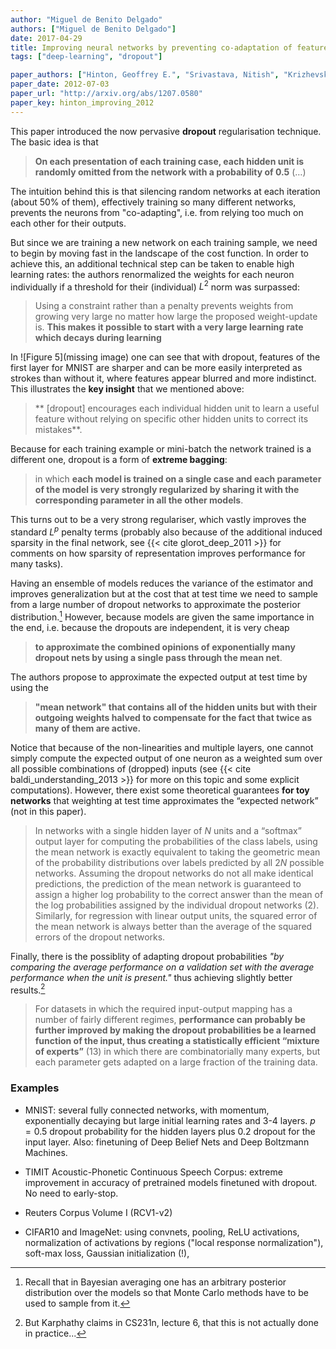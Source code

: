 ```yaml
---
author: "Miguel de Benito Delgado"
authors: ["Miguel de Benito Delgado"]
date: 2017-04-29
title: Improving neural networks by preventing co-adaptation of feature detectors
tags: ["deep-learning", "dropout"]

paper_authors: ["Hinton, Geoffrey E.", "Srivastava, Nitish", "Krizhevsky, Alex", "Sutskever, Ilya", "Salakhutdinov, Ruslan. R"]
paper_date: 2012-07-03
paper_url: "http://arxiv.org/abs/1207.0580"
paper_key: hinton_improving_2012
---
```


This paper introduced the now pervasive **dropout** regularisation
technique. The basic idea is that

>**On each presentation of each training case, each hidden unit is
>randomly omitted from the network with a probability of 0.5** (…)

The intuition behind this is that silencing random networks at each
iteration (about 50% of them), effectively training so many different
networks, prevents the neurons from "co-adapting", i.e. from relying
too much on each other for their outputs.

But since we are training a new network on each training sample, we
need to begin by moving fast in the landscape of the cost function. In
order to achieve this, an additional technical step can be taken to
enable high learning rates: the authors renormalized the weights for
each neuron individually if a threshold for their (individual) $L^2$
norm was surpassed:

>Using a constraint rather than a penalty prevents weights from
>growing very large no matter how large the proposed weight-update
>is. **This makes it possible to start with a very large learning rate
>which decays during learning**

In ![Figure 5](missing image) one can see that with dropout, features
of the first layer for MNIST are sharper and can be more easily
interpreted as strokes than without it, where features appear blurred
and more indistinct. This illustrates the **key insight** that we
mentioned above:

>** \[dropout\] encourages each individual hidden unit to learn a
>useful feature without relying on specific other hidden units to
>correct its mistakes**.

Because for each training example or mini-batch the network trained is
a different one, dropout is a form of **extreme bagging**:

>in which **each model is trained on a single case and each parameter
>of the model is very strongly regularized by sharing it with the
>corresponding parameter in all the other models**.

This turns out to be a very strong regulariser, which vastly improves
the standard $L^p$ penalty terms (probably also because of the
additional induced sparsity in the final network, see {{< cite
glorot_deep_2011 >}} for comments on how sparsity of representation
improves performance for many tasks).

Having an ensemble of models reduces the variance of the estimator and
improves generalization but at the cost that at test time we need to
sample from a large number of dropout networks to approximate the
posterior distribution.[^2] However, because models are given the
same importance in the end, i.e. because the dropouts are independent,
it is very cheap

> **to approximate the combined opinions of exponentially many dropout
> nets by using a single pass through the mean net**.

The authors propose to approximate the expected output at test time
by using the

>**"mean network" that contains all of the hidden units but with their
>outgoing weights halved to compensate for the fact that twice as many
>of them are active.**

Notice that because of the non-linearities and multiple layers, one
cannot simply compute the expected output of one neuron as a weighted
sum over all possible combinations of (dropped) inputs (see {{< cite
baldi_understanding_2013 >}} for more on this topic and some explicit
computations). However, there exist some theoretical guarantees **for
toy networks** that weighting at test time approximates the “expected
network” (not in this paper).

>In networks with a single hidden layer of $N$ units and a “softmax”
>output layer for computing the probabilities of the class labels,
>using the mean network is exactly equivalent to taking the geometric
>mean of the probability distributions over labels predicted by all
>$2N$ possible networks. Assuming the dropout networks do not all make
>identical predictions, the prediction of the mean network is
>guaranteed to assign a higher log probability to the correct answer
>than the mean of the log probabilities assigned by the individual
>dropout networks (2). Similarly, for regression with linear output
>units, the squared error of the mean network is always better than
>the average of the squared errors of the dropout networks.


Finally, there is the possiblity of adapting dropout probabilities *"by
comparing the average performance on a validation set with the average
performance when the unit is present."* thus achieving slightly better
results.[^1]

>For datasets in which the required input-output mapping has a number
>of fairly different regimes, **performance can probably be further
>improved by making the dropout probabilities be a learned function of
>the input, thus creating a statistically efficient “mixture of
>experts”** (13) in which there are combinatorially many experts, but
>each parameter gets adapted on a large fraction of the training data.


### Examples

* MNIST: several fully connected networks, with momentum,
  exponentially decaying but large initial learning rates and 3-4
  layers. $p=0.5$ dropout probability for the hidden layers plus 0.2
  dropout for the input layer. Also: finetuning of Deep Belief Nets
  and Deep Boltzmann Machines.

* TIMIT Acoustic-Phonetic Continuous Speech Corpus: extreme
  improvement in accuracy of pretrained models finetuned with
  dropout. No need to early-stop.

* Reuters Corpus Volume I (RCV1-v2)

* CIFAR10 and ImageNet: using convnets, pooling, ReLU activations,
  normalization of activations by regions ("local response
  normalization"), soft-max loss, Gaussian initialization (!),

[^1]: But Karphathy claims in CS231n, lecture 6, that this is not actually done in practice...
[^2]: Recall that in Bayesian averaging one has an arbitrary posterior distribution over the models so that Monte Carlo methods have to be used to sample from it.
